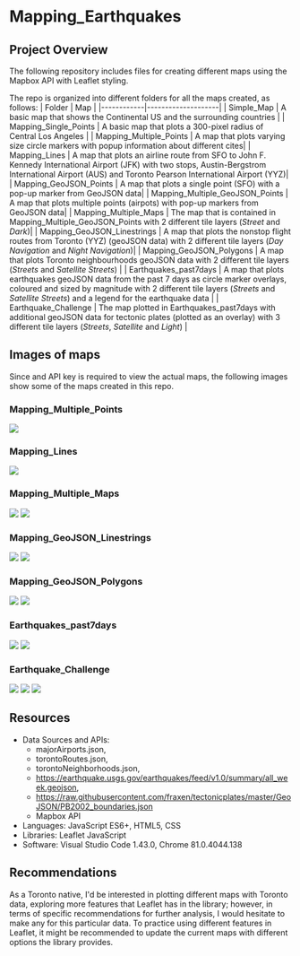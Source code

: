 # Mapping_Earthquakes

## Project Overview
The following repository includes files for creating different maps using the Mapbox API with Leaflet styling.

The repo is organized into different folders for all the maps created, as follows:
| Folder | Map |
|------------|--------------------|
| Simple_Map | A basic map that shows the Continental US and the surrounding countries |
| Mapping_Single_Points | A basic map that plots a 300-pixel radius of Central Los Angeles |
| Mapping_Multiple_Points | A map that plots varying size circle markers with popup information about different cites|
| Mapping_Lines | A map that plots an airline route from SFO to John F. Kennedy International Airport (JFK) with two stops, Austin-Bergstrom International Airport (AUS) and Toronto Pearson International Airport (YYZ)|
| Mapping_GeoJSON_Points | A map that plots a single point (SFO) with a pop-up marker from GeoJSON data|
| Mapping_Multiple_GeoJSON_Points | A map that plots multiple points (airpots) with pop-up markers from GeoJSON data|
| Mapping_Multiple_Maps | The map that is contained in Mapping_Multiple_GeoJSON_Points with 2 different tile layers (*Street* and *Dark*)|
| Mapping_GeoJSON_Linestrings | A map that plots the nonstop flight routes from Toronto (YYZ) (geoJSON data) with 2 different tile layers (*Day Navigation* and *Night Navigation*)|
| Mapping_GeoJSON_Polygons | A map that plots Toronto neighbourhoods geoJSON data with 2 different tile layers (*Streets* and *Satellite Streets*) |
| Earthquakes_past7days | A map that plots earthquakes geoJSON data from the past 7 days as circle marker overlays, coloured and sized by magnitude with 2 different tile layers (*Streets* and *Satellite Streets*) and a legend for the earthquake data |
| Earthquake_Challenge | The map plotted in Earthquakes_past7days with additional geoJSON data for tectonic plates (plotted as an overlay) with 3 different tile layers (*Streets*, *Satellite* and *Light*) |

## Images of maps
Since and API key is required to view the actual maps, the following images show some of the maps created in this repo.

### Mapping_Multiple_Points
![](https://github.com/karenbennis/Mapping_Earthquakes/blob/master/Images/Cities.png)

### Mapping_Lines
![](https://github.com/karenbennis/Mapping_Earthquakes/blob/master/Images/SFOtoJFKviaAUSandYYZpng.png)

### Mapping_Multiple_Maps
![](https://github.com/karenbennis/Mapping_Earthquakes/blob/master/Images/Airports1.png)
![](https://github.com/karenbennis/Mapping_Earthquakes/blob/master/Images/Airports2.png)

### Mapping_GeoJSON_Linestrings
![](https://github.com/karenbennis/Mapping_Earthquakes/blob/master/Images/TorontoFlights1.png)
![](https://github.com/karenbennis/Mapping_Earthquakes/blob/master/Images/TorontoFlights2.png)

### Mapping_GeoJSON_Polygons
![](https://github.com/karenbennis/Mapping_Earthquakes/blob/master/Images/TorontoNeighbourhoods1.png)
![](https://github.com/karenbennis/Mapping_Earthquakes/blob/master/Images/TorontoNeighbourhoods2.png)

### Earthquakes_past7days
![](https://github.com/karenbennis/Mapping_Earthquakes/blob/master/Images/Earthquakes1.png)
![](https://github.com/karenbennis/Mapping_Earthquakes/blob/master/Images/Earthquakes2.png)

### Earthquake_Challenge
![](https://github.com/karenbennis/Mapping_Earthquakes/blob/master/Images/TectonicPlates1.png)
![](https://github.com/karenbennis/Mapping_Earthquakes/blob/master/Images/TectonicPlates2.png)
![](https://github.com/karenbennis/Mapping_Earthquakes/blob/master/Images/TectonicPlates3.png)

## Resources
* Data Sources and APIs: 
    * majorAirports.json,
    * torontoRoutes.json,
    * torontoNeighborhoods.json,
    * https://earthquake.usgs.gov/earthquakes/feed/v1.0/summary/all_week.geojson,
    * https://raw.githubusercontent.com/fraxen/tectonicplates/master/GeoJSON/PB2002_boundaries.json
    * Mapbox API
* Languages: JavaScript ES6+,  HTML5, CSS
* Libraries: Leaflet JavaScript
* Software: Visual Studio Code 1.43.0, Chrome 81.0.4044.138

## Recommendations
As a Toronto native, I'd be interested in plotting different maps with Toronto data, exploring more features that Leaflet has in the library; however, in terms of specific recommendations for further analysis, I would hesitate to make any for this particular data. To practice using different features in Leaflet, it might be recommended to update the current maps with different options the library provides.